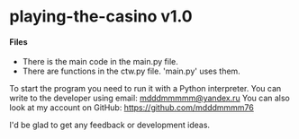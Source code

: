# playing-the-casino v1.0

#### Files
 - There is the main code in the main.py file.
 - There are functions in the ctw.py file. 'main.py' uses them.

To start the program you need to run it with a Python interpreter.
You can write to the developer using email: mdddmmmmm@yandex.ru
You can also look at my account on GitHub: https://github.com/mdddmmmm76

I'd be glad to get any feedback or development ideas.
